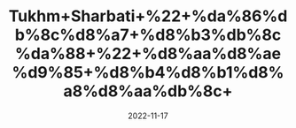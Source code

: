 ---
title: 'Tukhm+Sharbati+%22+%da%86%db%8c%d8%a7+%d8%b3%db%8c%da%88+%22+%d8%aa%d8%ae%d9%85+%d8%b4%d8%b1%d8%a8%d8%aa%db%8c+'
date: '2022-11-17' 
metatag: '' 
inventory: '0' 
draft: false 
# meta description 
shortDescripton: 'Chia+seeds+(Tukhm-e-Sharbati)+can+slow+down+the+aging+process.+Due+to+this%2c+it+can+result+in+fresher+skin+and+healthier+hair.+'
description: 'Seed+%d8%aa%d8%ae%d9%85++%d8%a8%db%8c%d8%ac'
longdescription: ''
tags: ''
brand: ''
subCategory: ''
unit: '50 gm-Pk'
sellCount: '0'
featured: True
# product Price
price: '160.0'
# Product Short Description
shortDescription: 'Chia+seeds+(Tukhm-e-Sharbati)+can+slow+down+the+aging+process.+Due+to+this%2c+it+can+result+in+fresher+skin+and+healthier+hair.+'
productID: '24138455-643B-ED11-996A-005056B3A416'
type: 'products'
category: 'Seed+%d8%aa%d8%ae%d9%85++%d8%a8%db%8c%d8%ac' 
thumnailproduct: 'https://eraconnect.blob.core.windows.net/product-images/aminsaddiquidawakhana/725169a9-321f-4560-9e1a-dcce3fb5b3a2.webp' 
images:
  - image: 'https://eraconnect.blob.core.windows.net/product-images/aminsaddiquidawakhana/725169a9-321f-4560-9e1a-dcce3fb5b3a2.webp'  
Variants:
---
